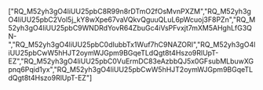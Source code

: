 ["RQ_M52yh3gO4liUU25pbC8R99n8rDTmO2fOsMvnPXZM","RQ_M52yh3gO4liUU25pbC2Vol5j_kY8wXpe67vaVQkvQguuQLuL6pWcuoj3F8PZn","RQ_M52yh3gO4liUU25pbC9WNDRdYovR64ZbuGc4iVsPFvxjt7mXM5AHghLfG3QN-","RQ_M52yh3gO4liUU25pbC0dIubbTx1Wuf7hC9NAZORI","RQ_M52yh3gO4liUU25pbCwW5hHJT2oymWJGpm9BGqeTLdQgt8t4Hszo9RlUpT-EZ","RQ_M52yh3gO4liUU25pbC0VuErmDC83eAzbbQJ5x0GFsubMLbuwXGpnq6Pqid1yx","RQ_M52yh3gO4liUU25pbCwW5hHJT2oymWJGpm9BGqeTLdQgt8t4Hszo9RlUpT-EZ"]